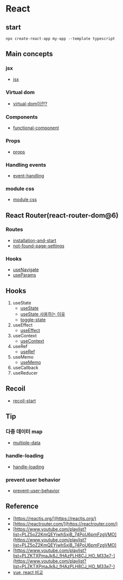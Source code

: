 # React
## start
```
npx create-react-app my-app --template typescript
```

## Main concepts
### jsx 
- [jsx](react/jsx/jsx.md)

### Virtual dom
- [virtual-dom이란?](react/virtual-dom/virtual-dom.md)

### Components 
- [functional-component](react/functional-component/functional-component.md)

### Props
- [props](react/props/props.md)

### Handling events
- [event-handling](react/event-handling/event-handling.md)

### module css
- [module css](react/module-css/module-css.md)



## React Router(react-router-dom@6)

### Routes
- [installation-and-start](react/route/route.md)
- [not-found-page-settings](react/route/not-found-page.md)

### Hooks
- [useNavigate](react/useNavigate/usenavigate.md)
- [useParams](react/useParams/useparams.md)


## Hooks
1. useState
   - [useState](react/usestate/usestate.md)
   - [useState 사용하는 이유](react/usestate/usestate-test.md)
   - [toggle-state](react/usestate/toggle-state-practice.md)
2. useEffect
   - [useEffect](react/useEffect/useeffect.md)
3. useContext
   - [useContext](react/useContext/useContext.md)
4. useRef
   - [useRef](react/useRef/useRef.md)
5. useMemo
   - [useMemo](react/useMemo/useMemo.md)
6. useCallback
7. useReducer

## Recoil
- [recoil-start](react/recoil/recoil-start.md)

## Tip
### 다중 데이터 map
- [multiple-data](react/multiple-data/multiple-data.md)

### handle-loading
- [handle-loading](react/handling-loading/handle-loading.md)

### prevent user behavior
- [prevent-user-behavior](react/prevent-user-behavior/Preventing-user-behavior-during-loading.md)



## Reference
- [https://reactjs.org/](https://reactjs.org/)
- [https://reactrouter.com/](https://reactrouter.com/)
- [https://www.youtube.com/playlist?list=PLZ5oZ2KmQEYjwhSxjB_74PoU6pmFzgVMO](https://www.youtube.com/playlist?list=PLZ5oZ2KmQEYjwhSxjB_74PoU6pmFzgVMO)
- [https://www.youtube.com/playlist?list=PLZKTXPmaJk8J_fHAzPLH8CJ_HO_M33e7-](https://www.youtube.com/playlist?list=PLZKTXPmaJk8J_fHAzPLH8CJ_HO_M33e7-)
- [vue, react 비교](https://ryuhojin.tistory.com/16)

